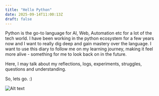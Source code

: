 ```yaml
---
title: "Hello Python"
date: 2025-09-14T11:00:13Z
draft: false
---
```



Python is the go-to language for AI, Web, Automation etc for a lot of the tech world. I have been working in the python ecosystem for a few years now and I want to really dig deep and gain mastery over the language. I want to use this diary to follow me on my learning journey, making it feel more alive - something for me to look back on in the future.

Here, I may talk about my reflections, logs, experiments, struggles, questions and understanding.

So, lets go. :)

![Alt text](/images/diary.png)